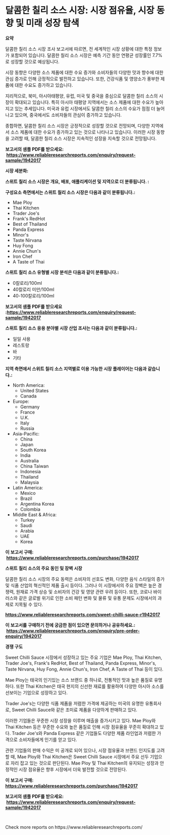 <p><h1>달콤한 칠리 소스 시장: 시장 점유율, 시장 동향 및 미래 성장 탐색</h1></p><p><strong>요약</strong></p>
<p><p>달콤한 칠리 소스 시장 조사 보고서에 따르면, 전 세계적인 시장 상황에 대한 특정 정보가 포함되어 있습니다. 달콤한 칠리 소스 시장은 예측 기간 동안 연평균 성장률인 7.7%로 성장할 것으로 예상됩니다.</p><p>시장 동향은 다양한 소스 제품에 대한 수요 증가와 소비자들의 다양한 맛과 향수에 대한 관심 증가로 인해 긍정적으로 발전하고 있습니다. 또한, 건강식품 및 영양소가 풍부한 제품에 대한 수요도 증가하고 있습니다.</p><p>지리적으로, 북미, 아시아태평양, 유럽, 미국 및 중국을 중심으로 달콤한 칠리 소스의 시장이 확대되고 있습니다. 특히 아시아 태평양 지역에서는 소스 제품에 대한 수요가 높아지고 있는 추세입니다. 미국과 유럽 시장에서도 달콤한 칠리 소스의 수요가 점점 더 늘어나고 있으며, 중국에서도 소비자들의 관심이 증가하고 있습니다.</p><p>종합하면, 달콤한 칠리 소스 시장은 긍정적으로 성장할 것으로 전망되며, 다양한 지역에서 소스 제품에 대한 수요가 증가하고 있는 것으로 나타나고 있습니다. 이러한 시장 동향을 고려할 때, 달콤한 칠리 소스 시장은 지속적인 성장을 지속할 것으로 전망됩니다.</p></p>
<p><strong>보고서의 샘플 PDF를 받으세요: &nbsp;<a href="https://www.reliableresearchreports.com/enquiry/request-sample/1942017">https://www.reliableresearchreports.com/enquiry/request-sample/1942017</a></strong></p>
<p><strong>시장 세분화:</strong></p>
<p><strong> 스위트 칠리 소스 시장은 개요, 배포, 애플리케이션 및 지역으로 더 분류됩니다. :</strong></p>
<p><strong>구성요소 측면에서는 스위트 칠리 소스 시장은 다음과 같이 분류됩니다.:</strong></p>
<p><ul><li>Mae Ploy</li><li>Thai Kitchen</li><li>Trader Joe's</li><li>Frank's RedHot</li><li>Best of Thailand</li><li>Panda Express</li><li>Minor's</li><li>Taste Nirvana</li><li>Huy Fong</li><li>Annie Chun's</li><li>Iron Chef</li><li>A Taste of Thai</li></ul></p>
<p><strong> 스위트 칠리 소스 유형별 시장 분석은 다음과 같이 분류됩니다.:</strong></p>
<p><ul><li>0칼로리/100ml</li><li>40칼로리 미만/100ml</li><li>40-100칼로리/100ml</li></ul></p>
<p><strong>보고서의 샘플 PDF를 받으세요 :<a href="https://www.reliableresearchreports.com/enquiry/request-sample/1942017">https://www.reliableresearchreports.com/enquiry/request-sample/1942017</a></strong></p>
<p><strong> 스위트 칠리 소스 응용 분야별 시장 산업 조사는 다음과 같이 분류됩니다.:</strong></p>
<p><ul><li>일일 사용</li><li>레스토랑</li><li>바</li><li>기타</li></ul></p>
<p><strong>지역 측면에서 스위트 칠리 소스 지역별로 이용 가능한 시장 플레이어는 다음과 같습니다.:</strong></p>
<p><ul>
    <li>
        North America:
        <ul>
            <li>United States</li>
            <li>Canada</li>
        </ul>
    </li>
    <li>
        Europe:
        <ul>
            <li>Germany</li>
            <li>France</li>
            <li>U.K.</li>
            <li>Italy</li>
            <li>Russia</li>
        </ul>
    </li>
    <li>
        Asia-Pacific:
        <ul>
            <li>China</li>
            <li>Japan</li>
            <li>South Korea</li>
            <li>India</li>
            <li>Australia</li>
            <li>China Taiwan</li>
            <li>Indonesia</li>
            <li>Thailand</li>
            <li>Malaysia</li>
        </ul>
    </li>
    <li>
        Latin America:
        <ul>
            <li>Mexico</li>
            <li>Brazil</li>
            <li>Argentina Korea</li>
            <li>Colombia</li>
        </ul>
    </li>
    <li>
        Middle East & Africa:
        <ul>
            <li>Turkey</li>
            <li>Saudi</li>
            <li>Arabia</li>
            <li>UAE</li>
            <li>Korea</li>
        </ul>
    </li>
    </ul></p>
<p><strong>이 보고서 구매: &nbsp;<a href="https://www.reliableresearchreports.com/purchase/1942017">https://www.reliableresearchreports.com/purchase/1942017</a></strong></p>
<p><strong>스위트 칠리 소스의 주요 동인 및 장벽 시장</strong></p>
<p><p>달콤한 칠리 소스 시장의 주요 동력은 소비자의 선호도 변화, 다양한 음식 스타일의 증가 및 식품 산업의 혁신적인 제품 출시 등이다. 그러나 이 시장에서의 주요 장벽은 높은 경쟁력, 원재료 가격 상승 및 소비자의 건강 및 영양 관련 우려 등이다. 또한, 코로나 바이러스와 같은 글로벌 위기로 인한 소비 패턴 변화 및 물류 및 유통 문제도 시장에서의 과제로 지목될 수 있다.</p></p>
<p><strong><a href="https://www.reliableresearchreports.com/sweet-chilli-sauce-r1942017">https://www.reliableresearchreports.com/sweet-chilli-sauce-r1942017</a></strong></p>
<p><strong>이 보고서를 구매하기 전에 궁금한 점이 있으면 문의하거나 공유하세요.: &nbsp;<a href="https://www.reliableresearchreports.com/enquiry/pre-order-enquiry/1942017">https://www.reliableresearchreports.com/enquiry/pre-order-enquiry/1942017</a></strong></p>
<p><strong>경쟁 구도</strong></p>
<p><p>Sweet Chilli Sauce 시장에서 성장하고 있는 주요 기업은 Mae Ploy, Thai Kitchen, Trader Joe's, Frank's RedHot, Best of Thailand, Panda Express, Minor's, Taste Nirvana, Huy Fong, Annie Chun's, Iron Chef, A Taste of Thai 등이 있다.</p><p>Mae Ploy는 태국의 인기있는 소스 브랜드 중 하나로, 전통적인 맛과 높은 품질로 유명하다. 또한 Thai Kitchen은 태국 현지의 신선한 재료를 활용하여 다양한 아시아 소스를 선보이는 기업으로 성장하고 있다.</p><p>Trader Joe's는 다양한 식품 제품을 저렴한 가격에 제공하는 미국의 유명한 유통회사로, Sweet Chilli Sauce와 같은 조미료 제품을 다양하게 판매하고 있다.</p><p>이러한 기업들은 꾸준한 시장 성장을 이루며 매출을 증가시키고 있다. Mae Ploy와 Thai Kitchen 등은 꾸준한 수요와 높은 품질로 인해 시장 점유율을 꾸준히 확대하고 있다. Trader Joe's와 Panda Express 같은 기업들도 다양한 제품 라인업과 저렴한 가격으로 소비자들에게 인기를 얻고 있다.</p><p>관련 기업들의 판매 수익은 미 공개로 되어 있으나, 시장 점유율과 브랜드 인지도를 고려할 때, Mae Ploy와 Thai Kitchen은 Sweet Chilli Sauce 시장에서 주요 선두 기업으로 자리 잡고 있는 것으로 판단된다. Mae Ploy 및 Thai Kitchen의 유지되는 성장과 안정적인 시장 점유율은 향후 시장에서 더욱 발전할 것으로 전망된다.</p></p>
<p><strong>이 보고서 구매: &nbsp; <a href="https://www.reliableresearchreports.com/purchase/1942017">https://www.reliableresearchreports.com/purchase/1942017</a></strong></p>
<p><strong>보고서의 샘플 PDF를 받으세요: &nbsp;<a href="https://www.reliableresearchreports.com/enquiry/request-sample/1942017">https://www.reliableresearchreports.com/enquiry/request-sample/1942017</a></strong><strong></strong></p>
<p>&nbsp;</p>
<p>Check more reports on https://www.reliableresearchreports.com/</p>